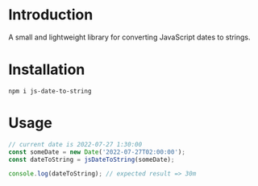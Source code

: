 # Introduction
A small and lightweight library for converting JavaScript dates to strings.

# Installation
```
npm i js-date-to-string
```

# Usage
```js
// current date is 2022-07-27 1:30:00
const someDate = new Date('2022-07-27T02:00:00');
const dateToString = jsDateToString(someDate);

console.log(dateToString); // expected result => 30m
```
